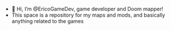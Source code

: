 - 👋 Hi, I’m @EricoGameDev, game developer and Doom mapper!
- This space is a repository for my maps and mods, and basically anything related to the games


<!---
EricoGameDev/EricoGameDev is a ✨ special ✨ repository because its `README.md` (this file) appears on your GitHub profile.
You can click the Preview link to take a look at your changes.
--->
